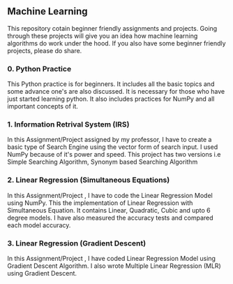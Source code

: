 ## Machine Learning
This repository cotain beginner friendly assignments and projects. Going through these projects will give you an idea how machine learning algorithms do work under the hood. If you also have some beginner friendly projects, please do share.

### 0. Python Practice
This Python practice is for beginners. It includes all the basic topics and some advance one's are also discussed. It is necessary for those who have just started learning python. It also includes practices for NumPy and all important concepts of it.  

### 1. Information Retrival System (IRS)
In this Assignment/Project assigned by my professor, I have to create a basic type of Search Engine using the vector form of search input. I used NumPy because of it's power and speed. This project has two versions i.e Simple Searching Algorithm, Synonym based Searching Algorithm

### 2. Linear Regression (Simultaneous Equations)
In this Assignment/Project , I have to code the Linear Regression Model using NumPy. This the implementation of Linear Regression with Simultaneous Equation. It contains Linear, Quadratic, Cubic and upto 6 degree models. I have also measured the accuracy tests and compared each model accuracy.

### 3. Linear Regression (Gradient Descent)
In this Assignment/Project , I have coded Linear Regression Model using Gradient Descent Algorithm. I also wrote Multiple Linear Regression (MLR) using Gradient Descent. 
